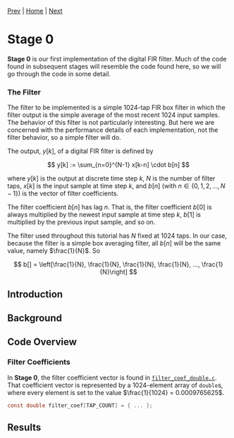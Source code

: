 
[Prev](app_structure.md) | [Home](intro.md) | [Next](stage1.md)

# Stage 0

**Stage 0** is our first implementation of the digital FIR filter. Much of the
code found in subsequent stages will resemble the code found here, so we will go
through the code in some detail.

### The Filter

The filter to be implemented is a simple 1024-tap FIR box filter in which the
filter output is the simple average of the most recent 1024 input samples. The
behavior of this filter is not particularly interesting. But here we are
concerned with the performance details of each implementation, not the filter
behavior, so a simple filter will do.

The output, $y[k]$, of a digital FIR filter is defined by

$$
  y[k] := \sum_{n=0}^{N-1} x[k-n] \cdot b[n]
$$

where $y[k]$ is the output at discrete time step $k$, $N$ is the number of filter taps, $x[k]$ is the input sample at time step $k$, and $b[n]$ (with $n \in \{0,1,2,...,N-1\}$) is the vector of filter coefficients.

The filter coefficient $b[n]$ has lag $n$. That is, the filter coefficient $b[0]$ is always multiplied by the newest input sample at time step $k$, $b[1]$ is multiplied by the previous input sample, and so on.

The filter used throughout this tutorial has $N$ fixed at $1024$ taps. In our case, because the filter is a simple box averaging filter, all $b[n]$ will be the same value, namely $\frac{1}{N}$. So

$$
  b[] = \left[\frac{1}{N}, \frac{1}{N}, \frac{1}{N}, \frac{1}{N}, ..., \frac{1}{N}\right]
$$

## Introduction

## Background

## Code Overview

### Filter Coefficients

In **Stage 0**, the filter coefficient vector is found in
[`filter_coef_double.c`](../apps/common/filters/filter_coef_double.c). That coefficient vector is represented by a 1024-element array of `double`s, where every element is set to the value $\frac{1}{1024} = 0.0009765625$.

```c
const double filter_coef[TAP_COUNT] = { ... };
```

## Results
